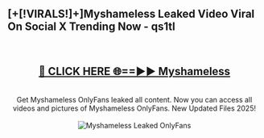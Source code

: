 <h2>[+[!VIRALS!]+]Myshameless Leaked Video Viral On Social X Trending Now - qs1tl</h2>
<br>
<div align="center">
<h2><a href="https://libra.edu.pl?Myshameless" rel="nofollow">🔴 CLICK HERE 🌐==►► Myshameless</a></h2>
<br>
Get Myshameless OnlyFans leaked all content. Now you can access all videos and pictures of Myshameless OnlyFans. New Updated Files 2025!
<br>
<br>
<a href="https://libra.edu.pl?Myshameless" rel="nofollow" data-target="animated-image.originalLink"><img src="https://i.ibb.co.com/WyWwxjT/player-gif2.gif" alt="Myshameless Leaked OnlyFans" style="max-width: 100%; display: inline-block;" data-target="animated-image.originalImage"></a>
</div>
<br>
